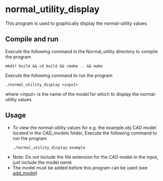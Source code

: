 # normal_utility_display
This program is used to graphically display the normal-utility values

## Compile and run
Execute the following command in the Normal_utility directory to compile the program
```
mkdir build && cd build && cmake .. && make
```
Execute the following command to run the program
```
./normal_utility_display <input>
```

where \<input\> is the name of the model for which to display the normal-utility values

## Usage
* To view the normal-utility values for e.g. the example.obj CAD model located in the CAD_models folder, Execute the following command to run the program 
    ```
    ./normal_utility_display example
    ```
* Note: Do not include the file extension for the CAD model in the input, just include the model name
* The model must be added before this program can be used (see [add_model](https://github.com/Laxen/object_identification_localization/tree/master/add_model)) 
